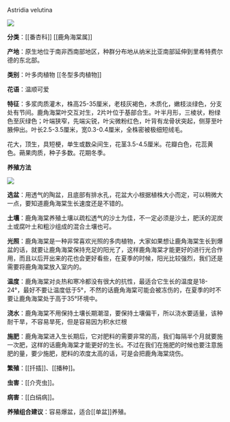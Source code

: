 Astridia velutina

![](https://pic1.zhimg.com/v2-996e90a9c038d5ca433e081f5b822154_r.jpg)

**分类**：[[番杏科]] [[鹿角海棠属]]

**产地**：原生地位于南非西南部地区，种群分布地从纳米比亚南部延伸到里希特费尔德的东北部。

**类别**：叶多肉植物 [[冬型多肉植物]]

**花语**：温顺可爱

**特征**：多浆肉质灌木，株高25-35厘米，老枝灰褐色，木质化，嫩枝淡绿色，分支处有节间。鹿角海棠叶交互对生，2片叶位于基部合生。叶半月形，三棱状，粉绿色至灰绿色；叶端狭窄，先端尖锐，叶尖微粉红色，叶背有龙骨状突起，侧芽至叶腋伸出。叶长2.5-3.5厘米，宽0.3-0.4厘米，全株密被极细短绒毛。

花大，顶生，具短梗，单生或数朵间生，花茎3.5-4.5厘米。花瓣白色，花蕊黄色。蒴果肉质，种子多数。花期冬季。

**养殖方法**

![](https://pic4.zhimg.com/v2-97977e967dd9fe39b667ecb356336507_r.jpg)

**选盆**：用透气的陶盆，且底部有排水孔，花盆大小根据植株大小而定，可以稍微大一点，要知道鹿角海棠生长速度还是不错的。

**土壤**：鹿角海棠养殖土壤以疏松透气的沙土为佳，不一定必须是沙土，肥沃的泥炭土或腐叶土和粗沙组成的混合土壤也可。

**光照**：鹿角海棠是一种非常喜欢光照的多肉植物，大家如果想让鹿角海棠生长到爆盆的话，就要让鹿角海棠保持充足的阳光了，这样鹿角海棠才能更好的进行光合作用，而且以后开出来的花也会更好看些，在夏季的时候，阳光比较强烈，我们还是需要将鹿角海棠放入室内的。

**温度**：鹿角海棠对炎热和寒冷都没有很大的抗性，最适合它生长的温度是18-24°，最好不要让温度低于5°，不然的话鹿角海棠可能会被冻伤的，在夏季的时不要让鹿角海棠处于高于35°环境中。

**浇水**：鹿角海棠不用保持土壤长期潮湿，要保持土壤偏干，所以浇水要适量，该种耐干旱，不容易旱死，但是容易因为积水烂根

**施肥**：鹿角海棠进入生长期后，它对肥料的需要非常的高，我们每隔半个月就要施一次肥，这样的话鹿角海棠才能更好的生长。不过在我们在施肥的时候也要注意施肥的量，要少施肥，肥料的浓度太高的话，可是会把鹿角海棠烧伤。

**繁殖**：[[扦插]]、[[播种]]。

**虫害**：[[介壳虫]]。

**病害**：[[白绢病]]。

**养殖组合建议**：容易爆盆，适合[[单盆]]养殖。